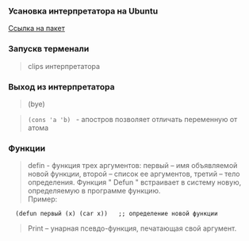 ### Усановка интерпретатора на Ubuntu
[Ссылка на пакет](https://mirror.yandex.ru/ubuntu/pool/universe/c/clisp/)

### Запускв терменали
> clips
интерпретатора 
### Выход из интерпретатора 
> (bye)

> ```(cons 'a 'b) ``` - апостров позволяет отличать переменную от атома

### Функции
> defin - функция трех аргументов: первый – имя объявляемой новой функции, второй – список ее аргументов, третий – тело определения. Функция " Defun " встраивает в систему новую, определяемую в программе функцию.   
> Пример:
~~~
  (defun первый (x) (car x))   ;; определение новой функции
~~~


> Print – унарная псевдо-функция, печатающая свой аргумент.
> 
